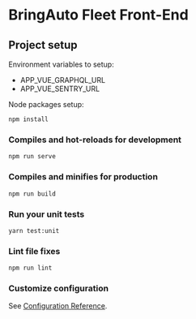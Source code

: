 # BringAuto Fleet Front-End

## Project setup
Environment variables to setup:
* APP_VUE_GRAPHQL_URL
* APP_VUE_SENTRY_URL

Node packages setup:
```
npm install
```

### Compiles and hot-reloads for development
```
npm run serve
```

### Compiles and minifies for production
```
npm run build
```

### Run your unit tests
```
yarn test:unit
```

### Lint file fixes
```
npm run lint
```

### Customize configuration
See [Configuration Reference](https://cli.vuejs.org/config/).
